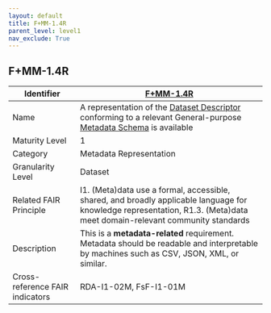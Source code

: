 ```yaml
---
layout: default
title: F+MM-1.4R
parent_level: level1
nav_exclude: True
---
```


## F+MM-1.4R

| Identifier | [F+MM-1.4R](https://github.com/FAIRplus/Data-Maturity/edit/v0.3/docs/_indicators/B.%20F+MM-1.4R.md) |
| ---------- | ----------|
| Name | A representation of the [Dataset Descriptor](https://fairplus.github.io/Data-Maturity/docs/Glossary/#dataset-descriptor) conforming to a relevant General-purpose [Metadata Schema](https://fairplus.github.io/Data-Maturity/docs/Glossary/#metadata-schema) is available |
| Maturity Level | 1 |
| Category | Metadata Representation |
| Granularity Level | Dataset |
| Related FAIR Principle | I1. (Meta)data use a formal, accessible, shared, and broadly applicable language for knowledge representation, R1.3. (Meta)data meet domain-relevant community standards |
| Description |  This is a **metadata-related** requirement. Metadata should be readable and interpretable by machines such as CSV, JSON, XML, or similar. |
| Cross-reference FAIR indicators | RDA-I1-02M, FsF-I1-01M |
